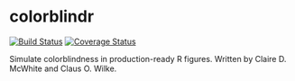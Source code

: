 
<!-- README.md is generated from README.Rmd. Please edit that file -->
colorblindr
===========

[![Build Status](https://travis-ci.org/clauswilke/colorblindr.svg?branch=master)](https://travis-ci.org/clauswilke/colorblindr) [![Coverage Status](https://img.shields.io/codecov/c/github/clauswilke/colorblindr/master.svg)](https://codecov.io/github/clauswilke/colorblindr?branch=master)

Simulate colorblindness in production-ready R figures. Written by Claire D. McWhite and Claus O. Wilke.
